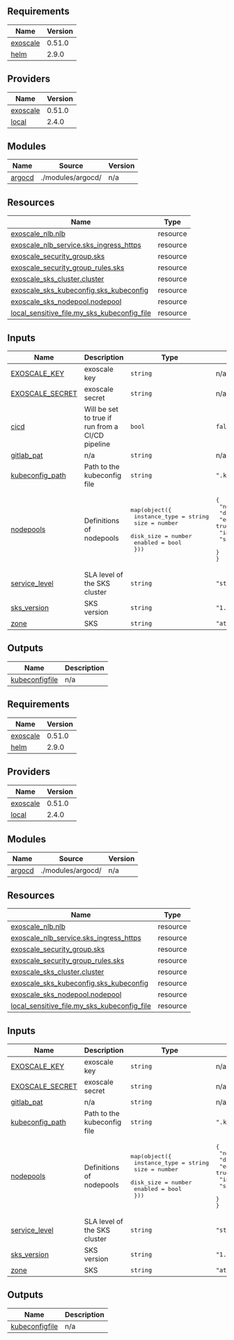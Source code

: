 ## Requirements

| Name | Version |
|------|---------|
| <a name="requirement_exoscale"></a> [exoscale](#requirement\_exoscale) | 0.51.0 |
| <a name="requirement_helm"></a> [helm](#requirement\_helm) | 2.9.0 |

## Providers

| Name | Version |
|------|---------|
| <a name="provider_exoscale"></a> [exoscale](#provider\_exoscale) | 0.51.0 |
| <a name="provider_local"></a> [local](#provider\_local) | 2.4.0 |

## Modules

| Name | Source | Version |
|------|--------|---------|
| <a name="module_argocd"></a> [argocd](#module\_argocd) | ./modules/argocd/ | n/a |

## Resources

| Name | Type |
|------|------|
| [exoscale_nlb.nlb](https://registry.terraform.io/providers/exoscale/exoscale/0.51.0/docs/resources/nlb) | resource |
| [exoscale_nlb_service.sks_ingress_https](https://registry.terraform.io/providers/exoscale/exoscale/0.51.0/docs/resources/nlb_service) | resource |
| [exoscale_security_group.sks](https://registry.terraform.io/providers/exoscale/exoscale/0.51.0/docs/resources/security_group) | resource |
| [exoscale_security_group_rules.sks](https://registry.terraform.io/providers/exoscale/exoscale/0.51.0/docs/resources/security_group_rules) | resource |
| [exoscale_sks_cluster.cluster](https://registry.terraform.io/providers/exoscale/exoscale/0.51.0/docs/resources/sks_cluster) | resource |
| [exoscale_sks_kubeconfig.sks_kubeconfig](https://registry.terraform.io/providers/exoscale/exoscale/0.51.0/docs/resources/sks_kubeconfig) | resource |
| [exoscale_sks_nodepool.nodepool](https://registry.terraform.io/providers/exoscale/exoscale/0.51.0/docs/resources/sks_nodepool) | resource |
| [local_sensitive_file.my_sks_kubeconfig_file](https://registry.terraform.io/providers/hashicorp/local/latest/docs/resources/sensitive_file) | resource |

## Inputs

| Name | Description | Type | Default | Required |
|------|-------------|------|---------|:--------:|
| <a name="input_EXOSCALE_KEY"></a> [EXOSCALE\_KEY](#input\_EXOSCALE\_KEY) | exoscale key | `string` | n/a | yes |
| <a name="input_EXOSCALE_SECRET"></a> [EXOSCALE\_SECRET](#input\_EXOSCALE\_SECRET) | exoscale secret | `string` | n/a | yes |
| <a name="input_cicd"></a> [cicd](#input\_cicd) | Will be set to true if run from a CI/CD pipeline | `bool` | `false` | no |
| <a name="input_gitlab_pat"></a> [gitlab\_pat](#input\_gitlab\_pat) | n/a | `string` | n/a | yes |
| <a name="input_kubeconfig_path"></a> [kubeconfig\_path](#input\_kubeconfig\_path) | Path to the kubeconfig file | `string` | `".kube/kcd-demo.config.yaml"` | no |
| <a name="input_nodepools"></a> [nodepools](#input\_nodepools) | Definitions of nodepools | <pre>map(object({<br>    instance_type = string<br>    size          = number<br>    disk_size     = number<br>    enabled       = bool<br>  }))</pre> | <pre>{<br>  "nodepool1": {<br>    "disk_size": 20,<br>    "enabled": true,<br>    "instance_type": "standard.medium",<br>    "size": 3<br>  }<br>}</pre> | no |
| <a name="input_service_level"></a> [service\_level](#input\_service\_level) | SLA level of the SKS cluster | `string` | `"starter"` | no |
| <a name="input_sks_version"></a> [sks\_version](#input\_sks\_version) | SKS version | `string` | `"1.27.5"` | no |
| <a name="input_zone"></a> [zone](#input\_zone) | SKS | `string` | `"at-vie-2"` | no |

## Outputs

| Name | Description |
|------|-------------|
| <a name="output_kubeconfigfile"></a> [kubeconfigfile](#output\_kubeconfigfile) | n/a |

<!-- BEGIN_TF_DOCS -->
## Requirements

| Name | Version |
|------|---------|
| <a name="requirement_exoscale"></a> [exoscale](#requirement\_exoscale) | 0.51.0 |
| <a name="requirement_helm"></a> [helm](#requirement\_helm) | 2.9.0 |

## Providers

| Name | Version |
|------|---------|
| <a name="provider_exoscale"></a> [exoscale](#provider\_exoscale) | 0.51.0 |
| <a name="provider_local"></a> [local](#provider\_local) | 2.4.0 |

## Modules

| Name | Source | Version |
|------|--------|---------|
| <a name="module_argocd"></a> [argocd](#module\_argocd) | ./modules/argocd/ | n/a |

## Resources

| Name | Type |
|------|------|
| [exoscale_nlb.nlb](https://registry.terraform.io/providers/exoscale/exoscale/0.51.0/docs/resources/nlb) | resource |
| [exoscale_nlb_service.sks_ingress_https](https://registry.terraform.io/providers/exoscale/exoscale/0.51.0/docs/resources/nlb_service) | resource |
| [exoscale_security_group.sks](https://registry.terraform.io/providers/exoscale/exoscale/0.51.0/docs/resources/security_group) | resource |
| [exoscale_security_group_rules.sks](https://registry.terraform.io/providers/exoscale/exoscale/0.51.0/docs/resources/security_group_rules) | resource |
| [exoscale_sks_cluster.cluster](https://registry.terraform.io/providers/exoscale/exoscale/0.51.0/docs/resources/sks_cluster) | resource |
| [exoscale_sks_kubeconfig.sks_kubeconfig](https://registry.terraform.io/providers/exoscale/exoscale/0.51.0/docs/resources/sks_kubeconfig) | resource |
| [exoscale_sks_nodepool.nodepool](https://registry.terraform.io/providers/exoscale/exoscale/0.51.0/docs/resources/sks_nodepool) | resource |
| [local_sensitive_file.my_sks_kubeconfig_file](https://registry.terraform.io/providers/hashicorp/local/latest/docs/resources/sensitive_file) | resource |

## Inputs

| Name | Description | Type | Default | Required |
|------|-------------|------|---------|:--------:|
| <a name="input_EXOSCALE_KEY"></a> [EXOSCALE\_KEY](#input\_EXOSCALE\_KEY) | exoscale key | `string` | n/a | yes |
| <a name="input_EXOSCALE_SECRET"></a> [EXOSCALE\_SECRET](#input\_EXOSCALE\_SECRET) | exoscale secret | `string` | n/a | yes |
| <a name="input_gitlab_pat"></a> [gitlab\_pat](#input\_gitlab\_pat) | n/a | `string` | n/a | yes |
| <a name="input_kubeconfig_path"></a> [kubeconfig\_path](#input\_kubeconfig\_path) | Path to the kubeconfig file | `string` | `".kube/kcd-demo.config.yaml"` | no |
| <a name="input_nodepools"></a> [nodepools](#input\_nodepools) | Definitions of nodepools | <pre>map(object({<br>    instance_type = string<br>    size          = number<br>    disk_size     = number<br>    enabled       = bool<br>  }))</pre> | <pre>{<br>  "nodepool1": {<br>    "disk_size": 20,<br>    "enabled": true,<br>    "instance_type": "standard.medium",<br>    "size": 3<br>  }<br>}</pre> | no |
| <a name="input_service_level"></a> [service\_level](#input\_service\_level) | SLA level of the SKS cluster | `string` | `"starter"` | no |
| <a name="input_sks_version"></a> [sks\_version](#input\_sks\_version) | SKS version | `string` | `"1.27.5"` | no |
| <a name="input_zone"></a> [zone](#input\_zone) | SKS | `string` | `"at-vie-2"` | no |

## Outputs

| Name | Description |
|------|-------------|
| <a name="output_kubeconfigfile"></a> [kubeconfigfile](#output\_kubeconfigfile) | n/a |
<!-- END_TF_DOCS -->